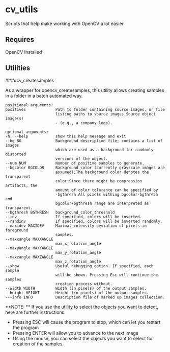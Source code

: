 cv_utils
========

Scripts that help make working with OpenCV a lot easier.

Requires
--------

OpenCV Installed

Utilities
---------

###dcv_createsamples

As a wrapper for opencv_createsamples, this utility allows creating samples in
a folder in a batch automated way.

    positional arguments:
    positives             Path to folder containing source images, or file
                          listing paths to source images.Source object image(s)
                          - (e.g., a company logo).

    optional arguments:
    -h, --help            show this help message and exit
    --bg BG               Background description file; contains a list of images
                          which are used as a background for randomly distorted
                          versions of the object.
    --num NUM             Number of positive samples to generate.
    --bgcolor BGCOLOR     Background color (currently grayscale images are
                          assumed);The background color denotes the transparent
                          color.Since there might be compression artifacts, the
                          amount of color tolerance can be specified by
                          -bgthresh.All pixels withing bgcolor-bgthresh and
                          bgcolor+bgthresh range are interpreted as transparent.
    --bgthresh BGTHRESH   background_color_threshold
    --inv                 If specified, colors will be inverted.
    --randinv             If specified, colors will be inverted randomly.
    --maxidev MAXIDEV     Maximal intensity deviation of pixels in foreground
                          samples.
    --maxxangle MAXXANGLE
                          max_x_rotation_angle
    --maxyangle MAXYANGLE
                          max_y_rotation_angle
    --maxzangle MAXZANGLE
                          max_z_rotation_angle
    --show                Useful debugging option. If specified, each sample
                          will be shown. Pressing Esc will continue the samples
                          creation process without.
    --width WIDTH         Width (in pixels) of the output samples.
    --height HEIGHT       Height (in pixels) of the output samples.
    ---info INFO          Description file of marked up images collection.


**NOTE: ** If you use the utility to select the objects you want to detect, here are further instructions:

- Pressing ESC will cause the program to stop, which can let you restart the program
- Pressing ENTER will allow you to advance to the next image
- Using the mouse, you can select the objects you want to select for creation of the samples.



